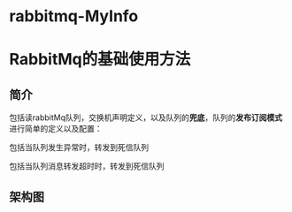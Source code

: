 # rabbitmq-MyInfo
# RabbitMq的基础使用方法

## 简介

包括读rabbitMq队列，交换机声明定义，以及队列的**兜底**，队列的**发布订阅模式**进行简单的定义以及配置：

包括当队列发生异常时，转发到死信队列

包括当队列消息转发超时时，转发到死信队列

## 架构图



